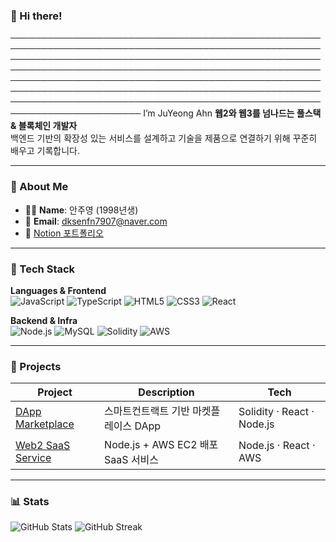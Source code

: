 ### 👋 Hi there!
───────────────────────────────────────────────────────────────────────────────────────────────────────────────────────────────────────────────────────────────────────────────────────────────────────────────────────────────────────────────────────────────────────────────────────────────────────────────────────────────────────────────────────────────────────────────────
I’m JuYeong Ahn
**웹2와 웹3를 넘나드는 풀스택 & 블록체인 개발자**  
백엔드 기반의 확장성 있는 서비스를 설계하고 기술을 제품으로 연결하기 위해 꾸준히 배우고 기록합니다.

---

### 🌟 About Me
- 👨‍💻 **Name**: 안주영 (1998년생)
- 📧 **Email**: dksenfn7907@naver.com
- 📝 [Notion 포트폴리오](https://www.notion.so/SW-51de7d86d73b4cada79d1fb6499ae39b)

---

### 🌱 Tech Stack
**Languages & Frontend**  
![JavaScript](https://img.shields.io/badge/JAVASCRIPT-F7DF1E?style=flat&logo=JavaScript&logoColor=white)
![TypeScript](https://img.shields.io/badge/TYPESCRIPT-3178C6?style=flat&logo=TypeScript&logoColor=white)
![HTML5](https://img.shields.io/badge/HTML5-E34F26?style=flat&logo=HTML5&logoColor=white)
![CSS3](https://img.shields.io/badge/CSS3-1572B6?style=flat&logo=CSS3&logoColor=white)
![React](https://img.shields.io/badge/REACT-61DAFB?style=flat&logo=React&logoColor=white)

**Backend & Infra**  
![Node.js](https://img.shields.io/badge/NODE.JS-339933?style=flat&logo=Node.js&logoColor=white)
![MySQL](https://img.shields.io/badge/MYSQL-4479A1?style=flat&logo=Mysql&logoColor=white)
![Solidity](https://img.shields.io/badge/SOLIDITY-363636?style=flat&logo=Solidity&logoColor=white)
![AWS](https://img.shields.io/badge/AWS-232F3E?style=flat&logo=amazon-aws&logoColor=white)

---

### 🚀 Projects
| Project | Description | Tech |
|--------|-------------|------|
| [DApp Marketplace](https://github.com/your-repo) | 스마트컨트랙트 기반 마켓플레이스 DApp | Solidity · React · Node.js |
| [Web2 SaaS Service](https://github.com/your-repo) | Node.js + AWS EC2 배포 SaaS 서비스 | Node.js · React · AWS |

---

### 📊 Stats
![GitHub Stats](https://github-readme-stats.vercel.app/api?username=dksenfn&show_icons=true&theme=radical)
![GitHub Streak](https://streak-stats.demolab.com?user=dksenfn&theme=radical)
